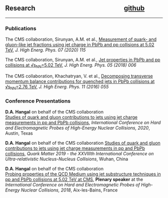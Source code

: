 ## Research &nbsp; &nbsp; &nbsp; &nbsp; &nbsp; &nbsp; &nbsp; &nbsp; &nbsp; &nbsp; &nbsp; &nbsp; &nbsp; &nbsp; &nbsp; &nbsp; &nbsp; &nbsp; &nbsp; &nbsp; &nbsp; &nbsp; &nbsp; &nbsp; &nbsp; &nbsp; &nbsp; &nbsp; [github](https://github.com/dhanushhangal)

* * *

### Publications

The CMS collaboration, Sirunyan, A.M. et al., [Measurement of quark- and gluon-like jet fractions using jet charge in PbPb and pp collisions at 5.02 TeV](https://link.springer.com/article/10.1007/JHEP07(2020)115), *J. High Energ. Phys. 07 (2020) 115*

The CMS collaboration, Sirunyan, A.M. et al., [Jet properties in PbPb and pp collisions at √s<sub>NN</sub>=5.02 TeV](https://link.springer.com/article/10.1007%2FJHEP05%282018%29006), *J. High Energ. Phys. 05 (2018) 006*

The CMS collaboration, Khachatryan, V. et al., [Decomposing transverse momentum balance contributions for quenched jets in PbPb collisions at √s<sub>NN</sub>=2.76 TeV](https://link.springer.com/article/10.1007%2FJHEP11%282016%29055), *J. High Energ. Phys. 11 (2016) 055*

### Conference Presentations

**D.A. Hangal** on behalf of the CMS collaboration  
[Studies of quark and gluon contributions to jets using jet charge measurements in pp and PbPb collisions](https://pos.sissa.it/345/007/), *International Conference on Hard and Electromagnetic Probes of High-Energy Nuclear Collisions, 2020*, Austin, Texas

**D.A. Hangal** on behalf of the CMS collaboration
[Studies of quark and gluon contributions to jets using jet charge measurements in pp and PbPb collisions](https://pos.sissa.it/345/007/), *Quark Matter 2019 - the XXVIIIth International Conference on Ultra-relativistic Nucleus-Nucleus Collisions*, Wuhan, China

**D.A. Hangal** on behalf of the CMS collaboration  
[Probing properties of the QCD Medium using jet substructure techniques in pp and PbPb collisions at 5.02 TeV at CMS](https://pos.sissa.it/345/007/), **Plenary speaker** at the *International Conference on Hard and Electromagnetic Probes of High-Energy Nuclear Collisions, 2018*, Aix-les-Bains, France
